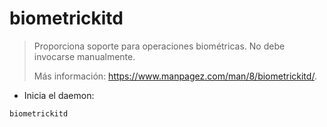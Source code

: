 # biometrickitd

> Proporciona soporte para operaciones biométricas.
> No debe invocarse manualmente.
>
> Más información: <https://www.manpagez.com/man/8/biometrickitd/>.

- Inicia el daemon:

`biometrickitd`
